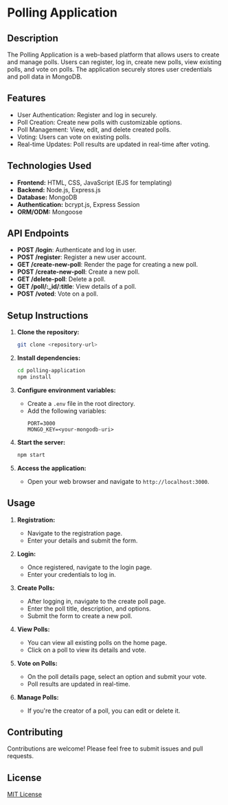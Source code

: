# Polling Application

## Description
The Polling Application is a web-based platform that allows users to create and manage polls. Users can register, log in, create new polls, view existing polls, and vote on polls. The application securely stores user credentials and poll data in MongoDB.

## Features
- User Authentication: Register and log in securely.
- Poll Creation: Create new polls with customizable options.
- Poll Management: View, edit, and delete created polls.
- Voting: Users can vote on existing polls.
- Real-time Updates: Poll results are updated in real-time after voting.

## Technologies Used
- **Frontend:** HTML, CSS, JavaScript (EJS for templating)
- **Backend:** Node.js, Express.js
- **Database:** MongoDB
- **Authentication:** bcrypt.js, Express Session
- **ORM/ODM:** Mongoose

## API Endpoints
- **POST /login**: Authenticate and log in user.
- **POST /register**: Register a new user account.
- **GET /create-new-poll**: Render the page for creating a new poll.
- **POST /create-new-poll**: Create a new poll.
- **GET /delete-poll**: Delete a poll.
- **GET /poll/:_id/:title**: View details of a poll.
- **POST /voted**: Vote on a poll.

## Setup Instructions
1. **Clone the repository:**
    ```bash
    git clone <repository-url>
    ```

2. **Install dependencies:**
    ```bash
    cd polling-application
    npm install
    ```

3. **Configure environment variables:**
    - Create a `.env` file in the root directory.
    - Add the following variables:
        ```plaintext
        PORT=3000
        MONGO_KEY=<your-mongodb-uri>
        ```

4. **Start the server:**
    ```bash
    npm start
    ```

5. **Access the application:**
    - Open your web browser and navigate to `http://localhost:3000`.

## Usage
1. **Registration:**
    - Navigate to the registration page.
    - Enter your details and submit the form.
  
2. **Login:**
    - Once registered, navigate to the login page.
    - Enter your credentials to log in.
  
3. **Create Polls:**
    - After logging in, navigate to the create poll page.
    - Enter the poll title, description, and options.
    - Submit the form to create a new poll.

4. **View Polls:**
    - You can view all existing polls on the home page.
    - Click on a poll to view its details and vote.

5. **Vote on Polls:**
    - On the poll details page, select an option and submit your vote.
    - Poll results are updated in real-time.

6. **Manage Polls:**
    - If you're the creator of a poll, you can edit or delete it.

## Contributing
Contributions are welcome! Please feel free to submit issues and pull requests.

## License
[MIT License](LICENSE)
